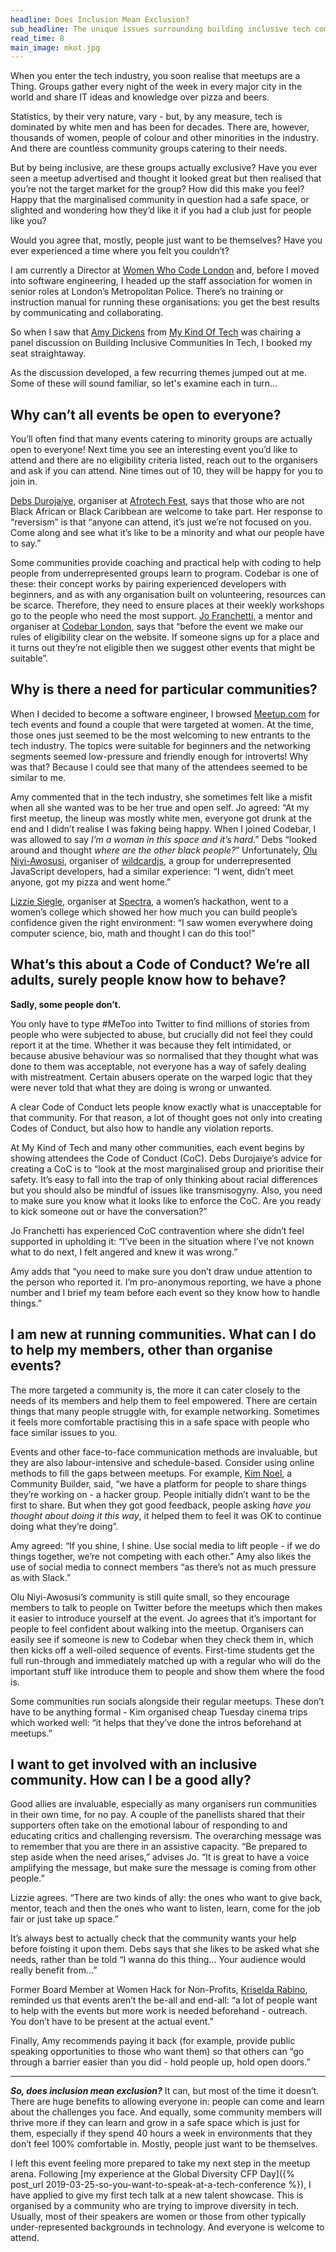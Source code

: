 ```yaml
---
headline: Does Inclusion Mean Exclusion?
sub_headline: The unique issues surrounding building inclusive tech communities
read_time: 8
main_image: mkot.jpg
---
```


When you enter the tech industry, you soon realise that meetups are a Thing.  Groups gather every night of the week in every major city in the world and share IT ideas and knowledge over pizza and beers.

Statistics, by their very nature, vary - but, by any measure, tech is dominated by white men and has been for decades.  There are, however, thousands of women, people of colour and other minorities in the industry.  And there are countless community groups catering to their needs.

But by being inclusive, are these groups actually exclusive?  Have you ever seen a meetup advertised and thought it looked great but then realised that you’re not the target market for the group?  How did this make you feel?  Happy that the marginalised community in question had a safe space, or slighted and wondering how they’d like it if you had a club just for people like you?

Would you agree that, mostly, people just want to be themselves?  Have you ever experienced a time where you felt you couldn’t?

I am currently a Director at [Women Who Code London](https://www.womenwhocode.com) and, before I moved into software engineering, I headed up the staff association for women in senior roles at London’s Metropolitan Police.  There’s no training or instruction manual for running these organisations: you get the best results by communicating and collaborating.

So when I saw that [Amy Dickens](https://twitter.com/RedRoxProjects) from [My Kind Of Tech](https://twitter.com/MKOfTech) was chairing a panel discussion on Building Inclusive Communities In Tech, I booked my seat straightaway.

As the discussion developed, a few recurring themes jumped out at me.  Some of these will sound familiar, so let's examine each in turn...

## Why can’t all events be open to everyone?

You’ll often find that many events catering to minority groups are actually open to everyone!  Next time you see an interesting event you’d like to attend and there are no eligibility criteria listed, reach out to the organisers and ask if you can attend.  Nine times out of 10, they will be happy for you to join in.

[Debs Durojaiye](https://twitter.com/firstname_debs), organiser at [Afrotech Fest](https://twitter.com/afrotechfest), says that those who are not Black African or Black Caribbean are welcome to take part.  Her response to “reversism” is that “anyone can attend, it’s just we’re not focused on you.  Come along and see what it’s like to be a minority and what our people have to say.”

Some communities provide coaching and practical help with coding to help people from underrepresented groups learn to program.  Codebar is one of these: their concept works by pairing experienced developers with beginners, and as with any organisation built on volunteering, resources can be scarce.  Therefore, they need to ensure places at their weekly workshops go to the people who need the most support.  [Jo Franchetti](https://twitter.com/ThisIsJoFrank), a mentor and organiser at [Codebar London](https://codebar.io/london), says that “before the event we make our rules of eligibility clear on the website.  If someone signs up for a place and it turns out they’re not eligible then we suggest other events that might be suitable”.

## Why is there a need for particular communities?

When I decided to become a software engineer, I browsed [Meetup.com](https://www.meetup.com) for tech events and found a couple that were targeted at women.  At the time, those ones just seemed to be the most welcoming to new entrants to the tech industry.  The topics were suitable for beginners and the networking segments seemed low-pressure and friendly enough for introverts!  Why was that?  Because I could see that many of the attendees seemed to be similar to me.

Amy commented that in the tech industry, she sometimes felt like a misfit when all she wanted was to be her true and open self.  Jo agreed: “At my first meetup, the lineup was mostly white men, everyone got drunk at the end and I didn’t realise I was faking being happy.  When I joined Codebar, I was allowed to say *I’m a woman in this space and it’s hard*.”  Debs “looked around and thought *where are the other black people?*”  Unfortunately, [Olu Niyi-Awosusi](https://twitter.com/oluoluoxenfree), organiser of [wildcardjs](https://twitter.com/wildcard_js), a group for underrepresented JavaScript developers, had a similar experience: “I went, didn’t meet anyone, got my pizza and went home.”

[Lizzie Siegle](https://twitter.com/lizziepika), organiser at [Spectra](https://sospectra.com), a women’s hackathon, went to a women’s college which showed her how much you can build people’s confidence given the right environment: “I saw women everywhere doing computer science, bio, math and thought I can do this too!”

## What’s this about a Code of Conduct?  We’re all adults, surely people know how to behave?

**Sadly, some people don’t.**

You only have to type #MeToo into Twitter to find millions of stories from people who were subjected to abuse, but crucially did not feel they could report it at the time.  Whether it was because they felt intimidated, or because abusive behaviour was so normalised that they thought what was done to them was acceptable, not everyone has a way of safely dealing with mistreatment.  Certain abusers operate on the warped logic that they were never told that what they are doing is wrong or unwanted.

A clear Code of Conduct lets people know exactly what is unacceptable for that community.  For that reason, a lot of thought goes not only into creating Codes of Conduct, but also how to handle any violation reports.

At My Kind of Tech and many other communities, each event begins by showing attendees the Code of Conduct (CoC).  Debs Durojaiye’s advice for creating a CoC is to “look at the most marginalised group and prioritise their safety.  It’s easy to fall into the trap of only thinking about racial differences but you should also be mindful of issues like transmisogyny.  Also, you need to make sure you know what it looks like to enforce the CoC.  Are you ready to kick someone out or have the conversation?”

Jo Franchetti has experienced CoC contravention where she didn’t feel supported in upholding it: “I’ve been in the situation where I’ve not known what to do next, I felt angered and knew it was wrong.”

Amy adds that “you need to make sure you don’t draw undue attention to the person who reported it.  I’m pro-anonymous reporting, we have a phone number and I brief my team before each event so they know how to handle things.”

## I am new at running communities.  What can I do to help my members, other than organise events?

The more targeted a community is, the more it can cater closely to the needs of its members and help them to feel empowered.  There are certain things that many people struggle with, for example networking.  Sometimes it feels more comfortable practising this in a safe space with people who face similar issues to you.

Events and other face-to-face communication methods are invaluable, but they are also labour-intensive and schedule-based.  Consider using online methods to fill the gaps between meetups.  For example, [Kim Noel](https://twitter.com/NoelKM), a Community Builder, said, “we have a platform for people to share things they’re working on - a hacker group.  People initially didn’t want to be the first to share.  But when they got good feedback, people asking *have you thought about doing it this way*, it helped them to feel it was OK to continue doing what they’re doing”.

Amy agreed: “If you shine, I shine.  Use social media to lift people - if we do things together, we’re not competing with each other.”  Amy also likes the use of social media to connect members “as there’s not as much pressure as with Slack.”

Olu Niyi-Awosusi’s community is still quite small, so they encourage members to talk to people on Twitter before the meetups which then makes it easier to introduce yourself at the event.  Jo agrees that it’s important for people to feel confident about walking into the meetup.  Organisers can easily see if someone is new to Codebar when they check them in, which then kicks off a well-oiled sequence of events.  First-time students get the full run-through and immediately matched up with a regular who will do the important stuff like introduce them to people and show them where the food is.

Some communities run socials alongside their regular meetups.  These don’t have to be anything formal - Kim organised cheap Tuesday cinema trips which worked well: “it helps that they’ve done the intros beforehand at meetups.”

## I want to get involved with an inclusive community.  How can I be a good ally?

Good allies are invaluable, especially as many organisers run communities in their own time, for no pay.  A couple of the panellists shared that their supporters often take on the emotional labour of responding to and educating critics and challenging reversism.  The overarching message was to remember that you are there in an assistive capacity.  “Be prepared to step aside when the need arises,” advises Jo.  “It is great to have a voice amplifying the message, but make sure the message is coming from other people.”

Lizzie agrees.  “There are two kinds of ally: the ones who want to give back, mentor, teach and then the ones who want to listen, learn, come for the job fair or just take up space.”

It’s always best to actually check that the community wants your help before foisting it upon them.  Debs says that she likes to be asked what she needs, rather than be told “I wanna do this thing... Your audience would really benefit from...”

Former Board Member at Women Hack for Non-Profits, [Kriselda Rabino](https://twitter.com/krissygoround), reminded us that events aren’t the be-all and end-all: “a lot of people want to help with the events but more work is needed beforehand - outreach.  You don’t have to be present at the actual event.”

Finally, Amy recommends paying it back (for example, provide public speaking opportunities to those who want them) so that others can “go through a barrier easier than you did - hold people up, hold open doors.”

<hr>

***So, does inclusion mean exclusion?***  It can, but most of the time it doesn’t.  There are huge benefits to allowing everyone in: people can come and learn about the challenges you face.  And equally, some community members will thrive more if they can learn and grow in a safe space which is just for them, especially if they spend 40 hours a week in environments that they don’t feel 100% comfortable in.  Mostly, people just want to be themselves.

I left this event feeling more prepared to take my next step in the meetup arena.  Following [my experience at the Global Diversity CFP Day]({% post_url 2019-03-25-so-you-want-to-speak-at-a-tech-conference %}), I have applied to give my first tech talk at a new talent showcase.  This is organised by a community who are trying to improve diversity in tech.  Usually, most of their speakers are women or those from other typically under-represented backgrounds in technology.  And everyone is welcome to attend.
